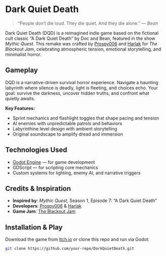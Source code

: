 # Dark Quiet Death
> “People don’t die loud. They die quiet. And they die alone.” — *Bean*


Dark Quiet Death (DQD) is a reimagined indie game based on the fictional cult classic “A Dark Quiet Death” by Doc and Bean, featured in the show *Mythic Quest*. This remake was crafted by [Prospy006](https://github.com/Prospy006) and [Harlak](https://github.com/harlakkk) for *The Blackout Jam*, celebrating atmospheric tension, emotional storytelling, and minimalist horror.

## Gameplay

DQD is a narrative-driven survival horror experience. Navigate a haunting labyrinth where silence is deadly, light is fleeting, and choices echo. Your goal: survive the darkness, uncover hidden truths, and confront what quietly awaits.

**Key Features:**
- Sprint mechanics and flashlight toggles that shape pacing and tension
- AI enemies with unpredictable patrols and behaviors
- Labyrinthine level design with ambient storytelling
- Original soundscape to amplify dread and immersion

## Technologies Used
- [Godot Engine](https://godotengine.org/) — for game development
- GDScript — for scripting core mechanics
- Custom systems for lighting, enemy AI, and narrative triggers

## Credits & Inspiration
- **Inspired by**: *Mythic Quest*, Season 1, Episode 7: “A Dark Quiet Death”
- **Developers**: [Prospy006](https://github.com/Prospy006) & [Harlak](https://github.com/harlakkk)
- **Game Jam**: [The Blackout Jam](https://itch.io/jam/the-blackout-jam)

## Installation & Play
Download the game from [Itch.io](https://prospy006.itch.io/dark-quiet-death) or clone this repo and run via Godot:

```bash
git clone https://github.com/your-repo/DarkQuietDeath.git
```

